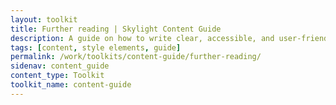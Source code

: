 ```yaml
---
layout: toolkit
title: Further reading | Skylight Content Guide
description: A guide on how to write clear, accessible, and user-friendly content at Skylight.
tags: [content, style elements, guide]
permalink: /work/toolkits/content-guide/further-reading/
sidenav: content_guide
content_type: Toolkit
toolkit_name: content-guide
---
```


